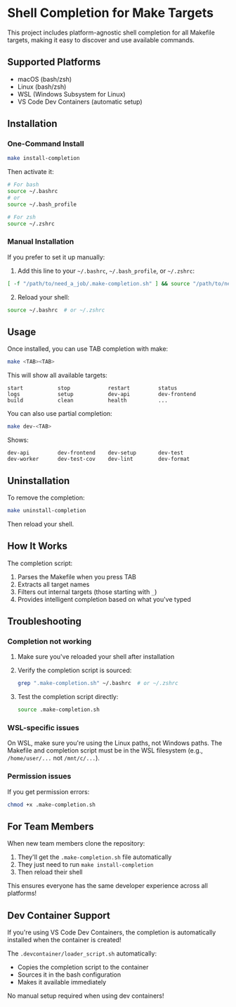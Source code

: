 # Shell Completion for Make Targets

This project includes platform-agnostic shell completion for all Makefile targets, making it easy to discover and use available commands.

## Supported Platforms

- macOS (bash/zsh)
- Linux (bash/zsh)
- WSL (Windows Subsystem for Linux)
- VS Code Dev Containers (automatic setup)

## Installation

### One-Command Install

```bash
make install-completion
```

Then activate it:

```bash
# For bash
source ~/.bashrc
# or
source ~/.bash_profile

# For zsh
source ~/.zshrc
```

### Manual Installation

If you prefer to set it up manually:

1. Add this line to your `~/.bashrc`, `~/.bash_profile`, or `~/.zshrc`:

```bash
[ -f "/path/to/need_a_job/.make-completion.sh" ] && source "/path/to/need_a_job/.make-completion.sh"
```

2. Reload your shell:

```bash
source ~/.bashrc  # or ~/.zshrc
```

## Usage

Once installed, you can use TAB completion with make:

```bash
make <TAB><TAB>
```

This will show all available targets:

```
start           stop            restart         status
logs            setup           dev-api         dev-frontend
build           clean           health          ...
```

You can also use partial completion:

```bash
make dev-<TAB>
```

Shows:
```
dev-api         dev-frontend    dev-setup       dev-test
dev-worker      dev-test-cov    dev-lint        dev-format
```

## Uninstallation

To remove the completion:

```bash
make uninstall-completion
```

Then reload your shell.

## How It Works

The completion script:
1. Parses the Makefile when you press TAB
2. Extracts all target names
3. Filters out internal targets (those starting with `_`)
4. Provides intelligent completion based on what you've typed

## Troubleshooting

### Completion not working

1. Make sure you've reloaded your shell after installation
2. Verify the completion script is sourced:
   ```bash
   grep ".make-completion.sh" ~/.bashrc  # or ~/.zshrc
   ```

3. Test the completion script directly:
   ```bash
   source .make-completion.sh
   ```

### WSL-specific issues

On WSL, make sure you're using the Linux paths, not Windows paths. The Makefile and completion script must be in the WSL filesystem (e.g., `/home/user/...` not `/mnt/c/...`).

### Permission issues

If you get permission errors:

```bash
chmod +x .make-completion.sh
```

## For Team Members

When new team members clone the repository:

1. They'll get the `.make-completion.sh` file automatically
2. They just need to run `make install-completion`
3. Then reload their shell

This ensures everyone has the same developer experience across all platforms!

## Dev Container Support

If you're using VS Code Dev Containers, the completion is automatically installed when the container is created!

The `.devcontainer/loader_script.sh` automatically:
- Copies the completion script to the container
- Sources it in the bash configuration
- Makes it available immediately

No manual setup required when using dev containers!
